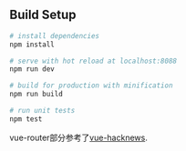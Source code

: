 ## Build Setup

``` bash
# install dependencies
npm install

# serve with hot reload at localhost:8088
npm run dev

# build for production with minification
npm run build

# run unit tests
npm test
```

vue-router部分参考了[vue-hacknews](https://github.com/vuejs/vue-hackernews).
